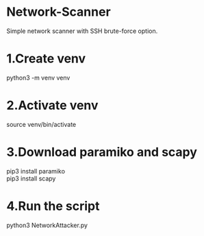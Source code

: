 # Network-Scanner
Simple network scanner with SSH brute-force option.

# 1.Create venv
python3 -m venv venv

# 2.Activate venv
source venv/bin/activate

# 3.Download paramiko and scapy
pip3 install paramiko \
pip3 install scapy

# 4.Run the script
python3 NetworkAttacker.py
